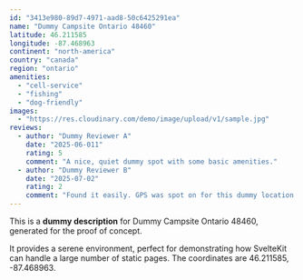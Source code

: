 ```yaml
---
id: "3413e980-89d7-4971-aad8-50c6425291ea"
name: "Dummy Campsite Ontario 48460"
latitude: 46.211585
longitude: -87.468963
continent: "north-america"
country: "canada"
region: "ontario"
amenities:
  - "cell-service"
  - "fishing"
  - "dog-friendly"
images:
  - "https://res.cloudinary.com/demo/image/upload/v1/sample.jpg"
reviews:
  - author: "Dummy Reviewer A"
    date: "2025-06-011"
    rating: 5
    comment: "A nice, quiet dummy spot with some basic amenities."
  - author: "Dummy Reviewer B"
    date: "2025-07-02"
    rating: 2
    comment: "Found it easily. GPS was spot on for this dummy location."
---
```


This is a **dummy description** for Dummy Campsite Ontario 48460, generated for the proof of concept.

It provides a serene environment, perfect for demonstrating how SvelteKit can handle a large number of static pages. The coordinates are 46.211585, -87.468963.
